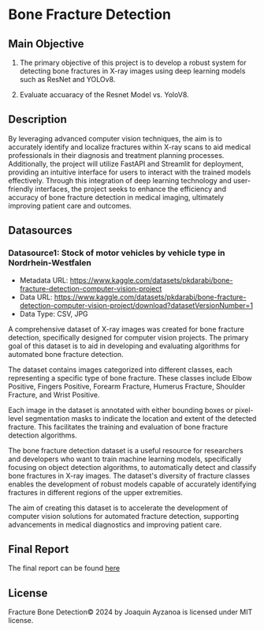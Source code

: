 # Bone Fracture Detection


## Main Objective

1. The primary objective of this project is to develop a robust system for detecting bone fractures in X-ray images using deep learning models such as ResNet and YOLOv8. 

2. Evaluate accuaracy of the Resnet Model vs. YoloV8. 


## Description

By leveraging advanced computer vision techniques, the aim is to accurately identify and localize fractures within X-ray scans to aid medical professionals in their diagnosis and treatment planning processes. Additionally, the project will utilize FastAPI and Streamlit for deployment, providing an intuitive interface for users to interact with the trained models effectively. Through this integration of deep learning technology and user-friendly interfaces, the project seeks to enhance the efficiency and accuracy of bone fracture detection in medical imaging, ultimately improving patient care and outcomes.

## Datasources
### Datasource1: Stock of motor vehicles by vehicle type in Nordrhein-Westfalen
* Metadata URL: https://www.kaggle.com/datasets/pkdarabi/bone-fracture-detection-computer-vision-project
* Data URL: https://www.kaggle.com/datasets/pkdarabi/bone-fracture-detection-computer-vision-project/download?datasetVersionNumber=1
* Data Type: CSV, JPG

A comprehensive dataset of X-ray images was created for bone fracture detection, specifically designed for computer vision projects. The primary goal of this dataset is to aid in developing and evaluating algorithms for automated bone fracture detection.

The dataset contains images categorized into different classes, each representing a specific type of bone fracture. These classes include Elbow Positive, Fingers Positive, Forearm Fracture, Humerus Fracture, Shoulder Fracture, and Wrist Positive.

Each image in the dataset is annotated with either bounding boxes or pixel-level segmentation masks to indicate the location and extent of the detected fracture. This facilitates the training and evaluation of bone fracture detection algorithms.

The bone fracture detection dataset is a useful resource for researchers and developers who want to train machine learning models, specifically focusing on object detection algorithms, to automatically detect and classify bone fractures in X-ray images. The dataset's diversity of fracture classes enables the development of robust models capable of accurately identifying fractures in different regions of the upper extremities.

The aim of creating this dataset is to accelerate the development of computer vision solutions for automated fracture detection, supporting advancements in medical diagnostics and improving patient care.

## Final Report
The final report can be found [here][i1]

[i1]: https://github.com/JoaquinAyzanoa/PortafolioJA/blob/2a77af4b866ba081dfbaa0107984deb4da43e028/Fracture%20Bone%20Detection/BFD%20presentation.pptx


## License
Fracture Bone Detection© 2024 by Joaquin Ayzanoa is licensed under MIT license.
